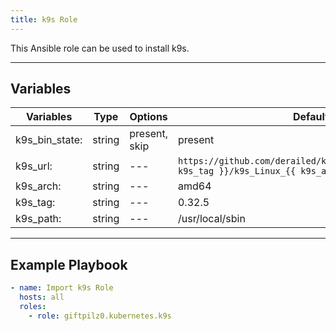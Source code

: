 ```yaml
---
title: k9s Role
---
```


This Ansible role can be used to install k9s.

______________________________________________________________________

## Variables

| Variables      | Type   | Options       | Defaults                                                                                           |
| -------------- | ------ | ------------- | -------------------------------------------------------------------------------------------------- |
| k9s_bin_state: | string | present, skip | present                                                                                            |
| k9s_url:       | string | ---           | `https://github.com/derailed/k9s/releases/download/v{{ k9s_tag }}/k9s_Linux_{{ k9s_arch }}.tar.gz` |
| k9s_arch:      | string | ---           | amd64                                                                                              |
| k9s_tag:       | string | ---           | 0.32.5                                                                                             |
| k9s_path:      | string | ---           | /usr/local/sbin                                                                                    |

______________________________________________________________________

## Example Playbook

```yaml
- name: Import k9s Role
  hosts: all
  roles:
    - role: giftpilz0.kubernetes.k9s
```
